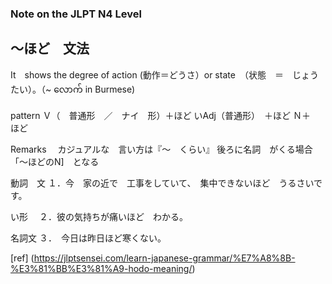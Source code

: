 ### Note on the JLPT N4 Level

##   ～ほど　文法
It　shows the degree of action (動作＝どうさ）or state　（状態　＝　じょうたい）。（~ လောက် in Burmese) 

pattern
Ｖ（　普通形　／　ナイ　形）＋ほど
いAdj（普通形）　＋ほど
Ｎ＋　ほど


Remarks
　カジュアルな　言い方は『～　くらい』
後ろに名詞　がくる場合「～ほどのN]　となる

動詞　文
１．今　家の近で　工事をしていて、　集中できないほど　うるさいです。

い形　
２．彼の気持ちが痛いほど　わかる。

名詞文
３．　今日は昨日ほど寒くない。

[ref] (https://jlptsensei.com/learn-japanese-grammar/%E7%A8%8B-%E3%81%BB%E3%81%A9-hodo-meaning/)

